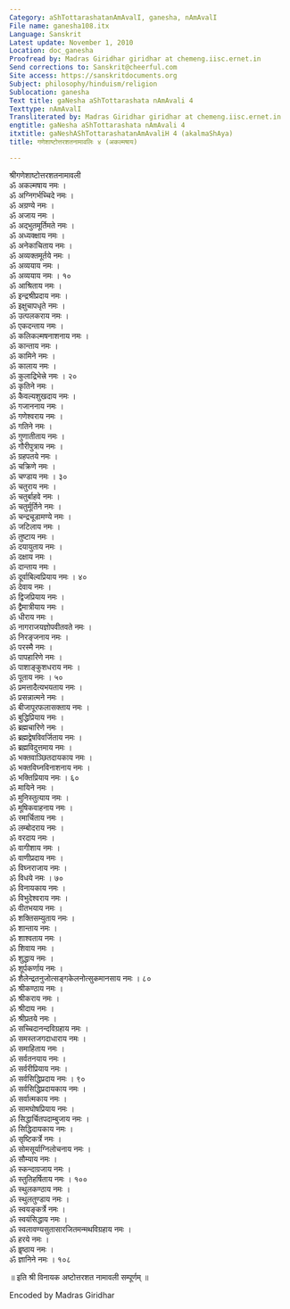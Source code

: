 ```yaml
---
Category: aShTottarashatanAmAvalI, ganesha, nAmAvalI
File name: ganesha108.itx
Language: Sanskrit
Latest update: November 1, 2010
Location: doc_ganesha
Proofread by: Madras Giridhar giridhar at chemeng.iisc.ernet.in
Send corrections to: Sanskrit@cheerful.com
Site access: https://sanskritdocuments.org
Subject: philosophy/hinduism/religion
Sublocation: ganesha
Text title: gaNesha aShTottarashata nAmAvali 4
Texttype: nAmAvalI
Transliterated by: Madras Giridhar giridhar at chemeng.iisc.ernet.in
engtitle: gaNesha aShTottarashata nAmAvali 4
itxtitle: gaNeshAShTottarashatanAmAvaliH 4 (akalmaShAya)
title: गणेशाष्टोत्तरशतनामावलिः ४ (अकल्मषाय)

---
```

  
 श्रीगणेशाष्टोत्तरशतनामावली   
ॐ अकल्मषाय नमः ।  
ॐ अग्निगर्भच्चिदे नमः ।  
ॐ अग्रण्ये नमः ।  
ॐ अजाय नमः ।  
ॐ अद्भुतमूर्तिमते नमः ।  
ॐ अध्यक्क्षाय नमः ।  
ॐ अनेकाचिताय नमः ।  
ॐ अव्यक्तमूर्तये नमः ।  
ॐ अव्ययाय नमः ।  
ॐ अव्ययाय नमः । १०  
ॐ आश्रिताय नमः ।  
ॐ इन्द्रश्रीप्रदाय नमः ।  
ॐ इक्षुचापधृते नमः ।  
ॐ उत्पलकराय नमः ।  
ॐ एकदन्ताय नमः ।  
ॐ कलिकल्मषनाशनाय नमः ।  
ॐ कान्ताय नमः ।  
ॐ कामिने नमः ।  
ॐ कालाय नमः ।  
ॐ कुलाद्रिभेत्त्रे नमः । २०  
ॐ कृतिने नमः ।  
ॐ कैवल्यशुखदाय नमः ।  
ॐ गजाननाय नमः ।  
ॐ गणेश्वराय नमः ।  
ॐ गतिने नमः ।  
ॐ गुणातीताय नमः ।  
ॐ गौरीपुत्राय नमः ।  
ॐ ग्रहपतये नमः ।  
ॐ चक्रिणे नमः ।  
ॐ चण्डाय नमः । ३०  
ॐ चतुराय नमः ।  
ॐ चतुर्बाहवे नमः ।  
ॐ चतुर्मूर्तिने नमः ।  
ॐ चन्द्रचूडामण्ये नमः ।  
ॐ जटिलाय नमः ।  
ॐ तुष्टाय नमः ।  
ॐ दयायुताय नमः ।  
ॐ दक्षाय नमः ।  
ॐ दान्ताय नमः ।  
ॐ दूर्वाबिल्वप्रियाय नमः । ४०  
ॐ देवाय नमः ।  
ॐ द्विजप्रियाय नमः ।  
ॐ द्वैमात्रीयाय नमः ।  
ॐ धीराय नमः ।  
ॐ नागराजयज्ञोपवीतवते नमः ।  
ॐ निरङ्जनाय नमः ।  
ॐ परस्मै नमः ।  
ॐ पापहारिणे नमः ।  
ॐ पाशाङ्कुशधराय नमः ।  
ॐ पूताय नमः । ५०  
ॐ प्रमत्तादैत्यभयताय नमः ।  
ॐ प्रसन्नात्मने  नमः ।  
ॐ बीजापूरफलासक्ताय नमः ।  
ॐ बुद्धिप्रियाय नमः ।  
ॐ ब्रह्मचारिणे नमः ।  
ॐ ब्रह्मद्वेषविवर्जिताय नमः ।  
ॐ ब्रह्मविदुत्तमाय नमः ।  
ॐ भक्तवाञ्छितदायकाय नमः ।  
ॐ भक्तविघ्नविनाशनाय नमः ।  
ॐ भक्तिप्रियाय नमः । ६०  
ॐ मायिने नमः ।  
ॐ मुनिस्तुत्याय नमः ।  
ॐ मूषिकवाहनाय नमः ।  
ॐ रमार्चिताय नमः ।  
ॐ लम्बोदराय नमः ।  
ॐ वरदाय नमः ।  
ॐ वागीशाय नमः ।  
ॐ वाणीप्रदाय नमः ।  
ॐ विघ्नराजाय नमः ।  
ॐ विधये नमः । ७०  
ॐ विनायकाय नमः ।  
ॐ विभुदेश्वराय नमः ।  
ॐ वीतभयाय नमः ।  
ॐ शक्तिसम्युताय  नमः ।  
ॐ शान्ताय नमः ।  
ॐ शाश्वताय नमः ।  
ॐ शिवाय नमः ।  
ॐ शुद्धाय नमः ।  
ॐ शूर्पकर्णाय नमः ।  
ॐ शैलेन्द्रतनुजोत्सङ्गकेलनोत्सुकमानसाय नमः । ८०  
ॐ श्रीकण्ठाय नमः ।  
ॐ श्रीकराय नमः ।  
ॐ श्रीदाय नमः ।  
ॐ श्रीप्रतये नमः ।  
ॐ सच्चिदानन्दविग्रहाय नमः ।  
ॐ समस्तजगदाधाराय नमः ।  
ॐ समाहिताय नमः ।  
ॐ सर्वतनयाय नमः ।  
ॐ सर्वरीप्रियाय नमः ।  
ॐ सर्वसिद्धिप्रदाय नमः । ९०  
ॐ सर्वसिद्धिप्रदायकाय नमः ।  
ॐ सर्वात्मकाय नमः ।  
ॐ सामघोषप्रियाय नमः ।  
ॐ सिद्धार्चितपदाम्बुजाय नमः ।  
ॐ सिद्धिदायकाय नमः ।  
ॐ सृष्टिकर्त्रे नमः ।  
ॐ सोमसूर्याग्निलोचनाय नमः ।  
ॐ सौम्याय नमः ।  
ॐ स्कन्दाग्रजाय नमः ।  
ॐ स्तुतिहर्षिताय नमः । १००  
ॐ स्थुलकण्ठाय नमः ।  
ॐ स्थुलतुण्डाय नमः ।  
ॐ स्वयङ्कर्त्रे नमः ।  
ॐ स्वयंसिद्धाय नमः ।  
ॐ स्वलावण्यसुतासारजितमन्मथविग्रहाय नमः ।  
ॐ हरये नमः ।  
ॐ हॄष्ठाय नमः ।  
ॐ ज्ञानिने  नमः । १०८  
  
॥ इति श्री विनायक अष्टोत्तरशत नामावली सम्पूर्णम् ॥  
  
  
Encoded by Madras Giridhar  
  
